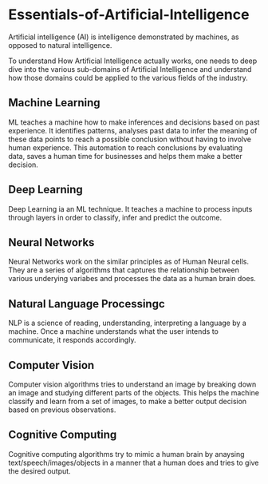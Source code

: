 # Essentials-of-Artificial-Intelligence
Artificial intelligence (AI) is intelligence demonstrated by machines, as opposed to natural intelligence.

To understand How Artificial Intelligence actually works, one needs to deep dive into the various sub-domains of Artificial Intelligence and understand how those domains could be applied to the various fields of the industry.

## Machine Learning 
ML teaches a machine how to make inferences and decisions based on past experience. It identifies patterns, analyses past data to infer the meaning of these data points to reach a possible conclusion without having to involve human experience. This automation to reach conclusions by evaluating data, saves a human time for businesses and helps them make a better decision.

## Deep Learning 
Deep Learning ia an ML technique. It teaches a machine to process inputs through layers in order to classify, infer and predict the outcome.

## Neural Networks 
Neural Networks work on the similar principles as of Human Neural cells. They are a series of algorithms that captures the relationship between various underying variabes and processes the data as a human brain does.

## Natural Language Processingc
NLP is a science of reading, understanding, interpreting a language by a machine. Once a machine understands what the user intends to communicate, it responds accordingly.

## Computer Vision
Computer vision algorithms tries to understand an image by breaking down an image and studying different parts of the objects. This helps the machine classify and learn from a set of images, to make a better output decision based on previous observations.

## Cognitive Computing 
Cognitive computing algorithms try to mimic a human brain by anaysing text/speech/images/objects in a manner that a human does and tries to give the desired output.
